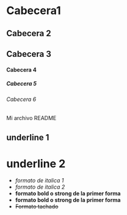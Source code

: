 # Cabecera1
## Cabecera 2
## Cabecera 3 
#### Cabecera 4 
##### Cabecera 5 
###### Cabecera 6  

Mi archivo README

underline 1 
--
underline 2 
==

- *formato de italica 1*
- _formato de italica 2_
- **formato bold o strong de la primer forma**
- __formato bold o strong de la primer forma__ 
- ~~Formato tachado~~ 
